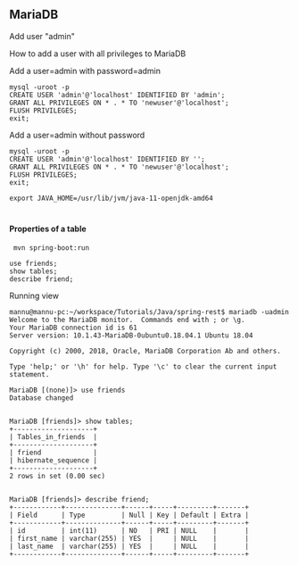 

## MariaDB

Add user "admin"

How to add a user with all privileges to MariaDB

Add a user=admin with password=admin

```roomsql
mysql -uroot -p
CREATE USER 'admin'@'localhost' IDENTIFIED BY 'admin';
GRANT ALL PRIVILEGES ON * . * TO 'newuser'@'localhost';
FLUSH PRIVILEGES;
exit;
```
Add a user=admin without password

```roomsql
mysql -uroot -p
CREATE USER 'admin'@'localhost' IDENTIFIED BY '';
GRANT ALL PRIVILEGES ON * . * TO 'newuser'@'localhost';
FLUSH PRIVILEGES;
exit;
```


```
export JAVA_HOME=/usr/lib/jvm/java-11-openjdk-amd64

```

#
#### Properties of a table
```
 mvn spring-boot:run
```



```
use friends;
show tables;
describe friend;

```


Running view
```roomsql
mannu@mannu-pc:~/workspace/Tutorials/Java/spring-rest$ mariadb -uadmin
Welcome to the MariaDB monitor.  Commands end with ; or \g.
Your MariaDB connection id is 61
Server version: 10.1.43-MariaDB-0ubuntu0.18.04.1 Ubuntu 18.04

Copyright (c) 2000, 2018, Oracle, MariaDB Corporation Ab and others.

Type 'help;' or '\h' for help. Type '\c' to clear the current input statement.

MariaDB [(none)]> use friends
Database changed


MariaDB [friends]> show tables;
+--------------------+
| Tables_in_friends  |
+--------------------+
| friend             |
| hibernate_sequence |
+--------------------+
2 rows in set (0.00 sec)


MariaDB [friends]> describe friend;
+------------+--------------+------+-----+---------+-------+
| Field      | Type         | Null | Key | Default | Extra |
+------------+--------------+------+-----+---------+-------+
| id         | int(11)      | NO   | PRI | NULL    |       |
| first_name | varchar(255) | YES  |     | NULL    |       |
| last_name  | varchar(255) | YES  |     | NULL    |       |
+------------+--------------+------+-----+---------+-------+


```
#